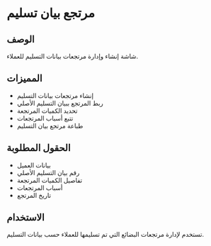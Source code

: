 # مرتجع بيان تسليم

## الوصف
شاشة إنشاء وإدارة مرتجعات بيانات التسليم للعملاء.

## المميزات
- إنشاء مرتجعات بيانات التسليم
- ربط المرتجع ببيان التسليم الأصلي
- تحديد الكميات المرتجعة
- تتبع أسباب المرتجعات
- طباعة مرتجع بيان التسليم

## الحقول المطلوبة
- بيانات العميل
- رقم بيان التسليم الأصلي
- تفاصيل الكميات المرتجعة
- أسباب المرتجعات
- تاريخ المرتجع

## الاستخدام
تستخدم لإدارة مرتجعات البضائع التي تم تسليمها للعملاء حسب بيانات التسليم.
